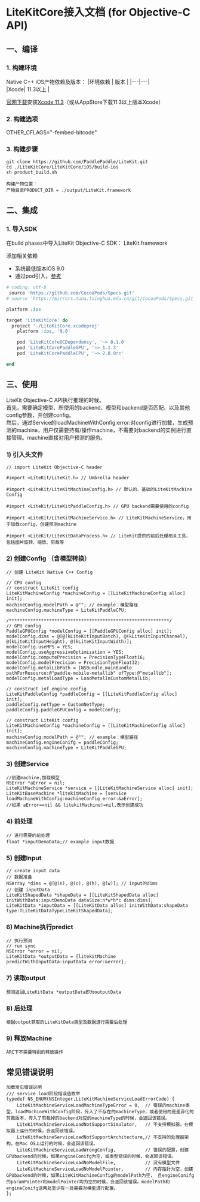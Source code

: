 # LiteKitCore接入文档 (for Objective-C API)


## 一、编译
### 1. 构建环境
Native C++ iOS产物依赖及版本：
|环境依赖 | 版本 |
|---|---|  
|Xcode| 11.3以上 |  

[官网下载](https://developer.apple.com/download/more/)安装[Xcode 11.3](https://download.developer.apple.com/Developer_Tools/Xcode_11.3/Xcode_11.3.xip)（或从AppStore下载11.3以上版本Xcode）


### 2. 构建选项
OTHER_CFLAGS="-fembed-bitcode"



### 3. 构建步骤

```
git clone https://github.com/PaddlePaddle/LiteKit.git
cd ./LiteKitCore/LiteKitCore/iOS/build-ios
sh product_build.sh 
 
构建产物位置：
产物目录PRODUCT_DIR = ./output/LiteKit.framework
```

## 二、集成
### 1. 导入SDK
在build phases中导入LiteKit Objective-C SDK： LiteKit.framework

添加相关依赖
- 系统最低版本iOS 9.0
- 通过pod引入，[参考](/LiteKitCore/LiteKitCore/iOS/build-ios/Podfile)
```ruby
# coding: utf-8
 source 'https://github.com/CocoaPods/Specs.git'
# source 'https://mirrors.tuna.tsinghua.edu.cn/git/CocoaPods/Specs.git'

platform :ios

target 'LiteKitCore' do
  project './LiteKitCore.xcodeproj'
    platform :ios, '9.0'

    pod 'LiteKitCoreOCDependency', '~> 0.1.0'
    pod 'LiteKitCorePaddleGPU', '~> 1.1.3'
    pod 'LiteKitCorePaddleCPU', '~> 2.8.0rc'

end


```
## 三、使用
LiteKit Objective-C API执行推理的时候。
   <br>首先，需要确定模型、所使用的backend、模型和backend是否匹配、以及其他config参数，并创建config。
   <br>然后，通过Service的loadMachineWithConfig:error:对config进行加载，生成预测的machine，用户仅需要持有/操作machine，不需要对backend的实例进行直接管理。machine直接对用户预测的服务。


### 1) 引入头文件
```
// import LiteKit Objective-C header

#import <LiteKit/LiteKit.h> // Umbrella header

#import <LiteKit/LiteKitMachineConfig.h> // 默认的、基础的LiteKitMachine Config

#import <LiteKit/LiteKitPaddleConfig.h> // GPU backend需要使用的config

#import <LiteKit/LiteKitMachineService.h> // LiteKitMachineService，用于加载config，创建预测machine

#import <LiteKit/LiteKitDataProcess.h> // LiteKit提供的前后处理相关工具，包括图片旋转、缩放、剪裁等
```
### 2) 创建Config （含模型转换）
```
// 创建 LiteKit Native C++ Config

// CPU config
// construct LiteKit config
LiteKitMachineConfig *machineConfig = [[LiteKitMachineConfig alloc] init];
machineConfig.modelPath = @""; // example：模型路径
machineConfig.machineType = LiteKitPaddleCPU;

/************************************************************/
// GPU config
PaddleGPUConfig *modelConfig = [[PaddleGPUConfig alloc] init];
modelConfig.dims = @[@(kLiteKitInputBatch), @(kLiteKitInputChannel), @(kLiteKitInputHeight), @(kLiteKitInputWidth)];
modelConfig.useMPS = YES;
modelConfig.useAggressiveOptimization = YES;
modelConfig.computePrecision = PrecisionTypeFloat16;
modelConfig.modelPrecision = PrecisionTypeFloat32;
modelConfig.metalLibPath = [NSBundle.mainBundle pathForResource:@"paddle-mobile-metallib" ofType:@"metallib"];
modelConfig.metalLoadType = LoadMetalInCustomMetalLib;

// construct inf engine config
LiteKitPaddleConfig *paddleConfig = [[LiteKitPaddleConfig alloc] init];
paddleConfig.netType = CustomNetType;
paddleConfig.paddleGPUConfig = modelConfig;

// construct LiteKit config
LiteKitMachineConfig *machineConfig = [[LiteKitMachineConfig alloc] init];
machineConfig.modelPath = @""; // example：模型路径
machineConfig.engineConifg = paddleConfig;
machineConfig.machineType = LiteKitPaddleGPU;

```
### 3) 创建Service
```
//创建machine,加载模型
NSError *aError = nil;
LiteKitMachineService *service = [[LiteKitMachineService alloc] init];
LiteKitBaseMachine *litekitMachine = [service loadMachineWithConfig:machineConfig error:&aError];
//如果 aError==nil && litekitMachine!=nil,表示创建成功 
```
### 4) 前处理
```
// 进行需要的前处理
float *inputDemoData;// example input数据
```

### 5) 创建Input
```
// create input data
// 数据准备
NSArray *dims = @[@(n), @(c), @(h), @(w)]; // input的dims
// 创建 inputData
LiteKitShapedData *shapeData = [[LiteKitShapedData alloc] initWithData:inputDemoData dataSize:n*w*h*c dims:dims]; 
LiteKitData *inputData = [[LiteKitData alloc] initWithData:shapeData type:TLiteKitDataTypeLiteKitShapedData];
```
### 6) Machine执行predict
```
// 执行预测
// run sync
NSError *error = nil;
LiteKitData *outputData = [litekitMachine predictWithInputData:inputData error:&error];
```

### 7) 读取output
```
预测返回LiteKitData *outputData即为outputData
```
 
### 8) 后处理
```
根据output获取的LiteKitData类型及数据进行需要后处理
```

### 9) 释放Machine
```
ARC下不需要特别的释放操作
```

## 常见错误说明
```
加载常见错误说明
/// service load阶段错误值枚举
typedef NS_ENUM(NSInteger,LiteKitMachineServiceLoadErrorCode) {
    LiteKitMachineServiceLoadMachineTypeError = 0,  // 错误的machine类型，loadMachineWithConfig阶段，传入了不存在的machineType，或者使用的是差异化的剪裁版本，传入了剪裁掉的backend对应的machineType的时候，会返回该错误。
    LiteKitMachineServiceLoadNotSupportSimulator,   // 不支持模拟器，在模拟器上运行的时候，会返回该错误。
    LiteKitMachineServiceLoadNotSupportArchitecture,// 不支持的处理器架构，在Mac OS上运行的时候，会返回该错误。
    LiteKitMachineServiceLoadWrongConfig,           // 错误的配置，创建GPUbackend的时候，如果engineConifg为空，或类型错误的时候，会返回该错误。
    LiteKitMachineServiceLoadNoModelFile,           // 没有模型文件
    LiteKitMachineServiceLoadNoModelPointer,        // 内存指针为空，创建GPUbackend的时候，如果LiteKitMachineConfig的modelPath为空， 且engineConifg的paramPointer和modelPointer均为空的时候，会返回该错误。modelPath和engineConifg这两处至少有一处需要对模型进行配置。
};
```

